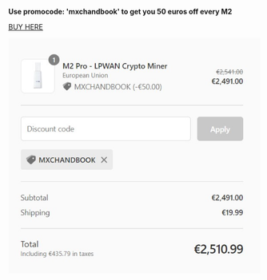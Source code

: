 **Use promocode: 'mxchandbook' to get you 50 euros off every M2**

[BUY HERE](https://matchx.io/collections/frontpage/products/m2-pro-lpwan-crypto-miner)

![MXC](../../Assets/promo/promo.jpg)